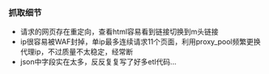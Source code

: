### 抓取细节
* 请求的网页存在重定向，查看html容易看到链接切换到m头链接
* ip很容易被WAF封掉，单ip最多连续请求11个页面，利用proxy_pool频繁更换代理ip，不过质量不太稳定，经常断
* json中字段实在太多，反反复复写了好多etl代码...
